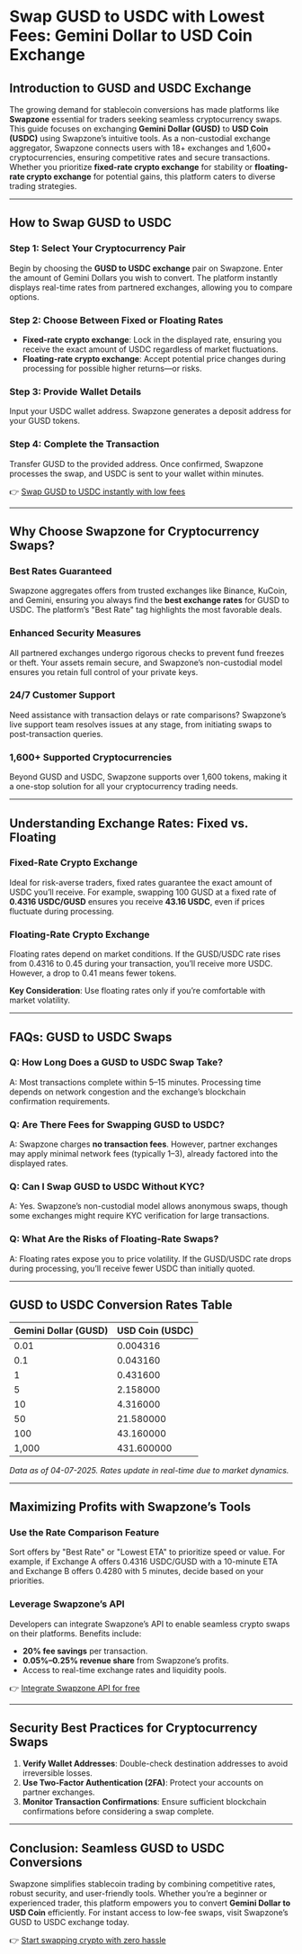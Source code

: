 # Swap GUSD to USDC with Lowest Fees: Gemini Dollar to USD Coin Exchange

## Introduction to GUSD and USDC Exchange

The growing demand for stablecoin conversions has made platforms like **Swapzone** essential for traders seeking seamless cryptocurrency swaps. This guide focuses on exchanging **Gemini Dollar (GUSD)** to **USD Coin (USDC)** using Swapzone’s intuitive tools. As a non-custodial exchange aggregator, Swapzone connects users with 18+ exchanges and 1,600+ cryptocurrencies, ensuring competitive rates and secure transactions. Whether you prioritize **fixed-rate crypto exchange** for stability or **floating-rate crypto exchange** for potential gains, this platform caters to diverse trading strategies.

---

## How to Swap GUSD to USDC

### Step 1: Select Your Cryptocurrency Pair  
Begin by choosing the **GUSD to USDC exchange** pair on Swapzone. Enter the amount of Gemini Dollars you wish to convert. The platform instantly displays real-time rates from partnered exchanges, allowing you to compare options.

### Step 2: Choose Between Fixed or Floating Rates  
- **Fixed-rate crypto exchange**: Lock in the displayed rate, ensuring you receive the exact amount of USDC regardless of market fluctuations.  
- **Floating-rate crypto exchange**: Accept potential price changes during processing for possible higher returns—or risks.  

### Step 3: Provide Wallet Details  
Input your USDC wallet address. Swapzone generates a deposit address for your GUSD tokens.  

### Step 4: Complete the Transaction  
Transfer GUSD to the provided address. Once confirmed, Swapzone processes the swap, and USDC is sent to your wallet within minutes.  

👉 [Swap GUSD to USDC instantly with low fees](https://bit.ly/okx-bonus)  

---

## Why Choose Swapzone for Cryptocurrency Swaps?

### Best Rates Guaranteed  
Swapzone aggregates offers from trusted exchanges like Binance, KuCoin, and Gemini, ensuring you always find the **best exchange rates** for GUSD to USDC. The platform’s "Best Rate" tag highlights the most favorable deals.  

### Enhanced Security Measures  
All partnered exchanges undergo rigorous checks to prevent fund freezes or theft. Your assets remain secure, and Swapzone’s non-custodial model ensures you retain full control of your private keys.  

### 24/7 Customer Support  
Need assistance with transaction delays or rate comparisons? Swapzone’s live support team resolves issues at any stage, from initiating swaps to post-transaction queries.  

### 1,600+ Supported Cryptocurrencies  
Beyond GUSD and USDC, Swapzone supports over 1,600 tokens, making it a one-stop solution for all your cryptocurrency trading needs.  

---

## Understanding Exchange Rates: Fixed vs. Floating

### Fixed-Rate Crypto Exchange  
Ideal for risk-averse traders, fixed rates guarantee the exact amount of USDC you’ll receive. For example, swapping 100 GUSD at a fixed rate of **0.4316 USDC/GUSD** ensures you receive **43.16 USDC**, even if prices fluctuate during processing.  

### Floating-Rate Crypto Exchange  
Floating rates depend on market conditions. If the GUSD/USDC rate rises from 0.4316 to 0.45 during your transaction, you’ll receive more USDC. However, a drop to 0.41 means fewer tokens.  

**Key Consideration**: Use floating rates only if you’re comfortable with market volatility.  

---

## FAQs: GUSD to USDC Swaps

### Q: How Long Does a GUSD to USDC Swap Take?  
A: Most transactions complete within 5–15 minutes. Processing time depends on network congestion and the exchange’s blockchain confirmation requirements.  

### Q: Are There Fees for Swapping GUSD to USDC?  
A: Swapzone charges **no transaction fees**. However, partner exchanges may apply minimal network fees (typically $1–$3), already factored into the displayed rates.  

### Q: Can I Swap GUSD to USDC Without KYC?  
A: Yes. Swapzone’s non-custodial model allows anonymous swaps, though some exchanges might require KYC verification for large transactions.  

### Q: What Are the Risks of Floating-Rate Swaps?  
A: Floating rates expose you to price volatility. If the GUSD/USDC rate drops during processing, you’ll receive fewer USDC than initially quoted.  

---

## GUSD to USDC Conversion Rates Table

| Gemini Dollar (GUSD) | USD Coin (USDC) |  
|----------------------|-----------------|  
| 0.01                 | 0.004316        |  
| 0.1                  | 0.043160        |  
| 1                    | 0.431600        |  
| 5                    | 2.158000        |  
| 10                   | 4.316000        |  
| 50                   | 21.580000       |  
| 100                  | 43.160000       |  
| 1,000                | 431.600000      |  

*Data as of 04-07-2025. Rates update in real-time due to market dynamics.*  

---

## Maximizing Profits with Swapzone’s Tools  

### Use the Rate Comparison Feature  
Sort offers by "Best Rate" or "Lowest ETA" to prioritize speed or value. For example, if Exchange A offers 0.4316 USDC/GUSD with a 10-minute ETA and Exchange B offers 0.4280 with 5 minutes, decide based on your priorities.  

### Leverage Swapzone’s API  
Developers can integrate Swapzone’s API to enable seamless crypto swaps on their platforms. Benefits include:  
- **20% fee savings** per transaction.  
- **0.05%–0.25% revenue share** from Swapzone’s profits.  
- Access to real-time exchange rates and liquidity pools.  

👉 [Integrate Swapzone API for free](https://bit.ly/okx-bonus)  

---

## Security Best Practices for Cryptocurrency Swaps  

1. **Verify Wallet Addresses**: Double-check destination addresses to avoid irreversible losses.  
2. **Use Two-Factor Authentication (2FA)**: Protect your accounts on partner exchanges.  
3. **Monitor Transaction Confirmations**: Ensure sufficient blockchain confirmations before considering a swap complete.  

---

## Conclusion: Seamless GUSD to USDC Conversions  

Swapzone simplifies stablecoin trading by combining competitive rates, robust security, and user-friendly tools. Whether you’re a beginner or experienced trader, this platform empowers you to convert **Gemini Dollar to USD Coin** efficiently. For instant access to low-fee swaps, visit Swapzone’s GUSD to USDC exchange today.  

👉 [Start swapping crypto with zero hassle](https://bit.ly/okx-bonus)